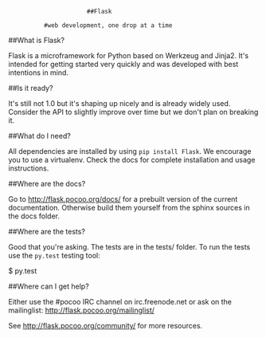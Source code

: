 

                          ##Flask 

              #web development, one drop at a time


##What is Flask?

Flask is a microframework for Python based on Werkzeug
and Jinja2.  It's intended for getting started very quickly
and was developed with best intentions in mind.

##Is it ready?

It's still not 1.0 but it's shaping up nicely and is
already widely used.  Consider the API to slightly
improve over time but we don't plan on breaking it.

##What do I need?

All dependencies are installed by using `pip install Flask`.
We encourage you to use a virtualenv. Check the docs for
complete installation and usage instructions.

##Where are the docs?

Go to http://flask.pocoo.org/docs/ for a prebuilt version
of the current documentation.  Otherwise build them yourself
from the sphinx sources in the docs folder.

##Where are the tests?

Good that you're asking.  The tests are in the
tests/ folder.  To run the tests use the
`py.test` testing tool:

$ py.test

##Where can I get help?

Either use the #pocoo IRC channel on irc.freenode.net or
ask on the mailinglist: http://flask.pocoo.org/mailinglist/

See http://flask.pocoo.org/community/ for more resources.


